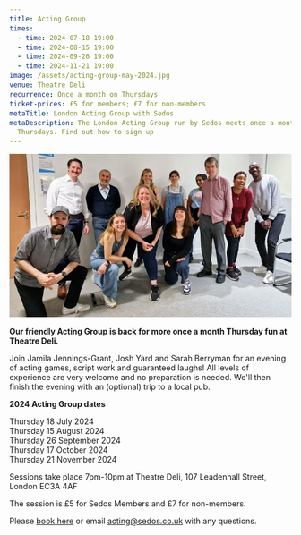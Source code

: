 ```yaml
---
title: Acting Group
times:
  - time: 2024-07-18 19:00
  - time: 2024-08-15 19:00
  - time: 2024-09-26 19:00
  - time: 2024-11-21 19:00
image: /assets/acting-group-may-2024.jpg
venue: Theatre Deli
recurrence: Once a month on Thursdays
ticket-prices: £5 for members; £7 for non-members
metaTitle: London Acting Group with Sedos
metaDescription: The London Acting Group run by Sedos meets once a month on
  Thursdays. Find out how to sign up
---
```

![](/assets/acting-group-may-2024.jpg)

**Our friendly Acting Group is back for more once a month Thursday fun at Theatre Deli.**

Join Jamila Jennings-Grant, Josh Yard and Sarah Berryman for an evening of acting games, script work and guaranteed laughs! All levels of experience are very welcome and no preparation is needed. We'll then finish the evening with an (optional) trip to a local pub.

**2024 Acting Group dates**

Thursday 18 July 2024\
Thursday 15 August 2024\
Thursday 26 September 2024\
Thursday 17 October 2024\
Thursday 21 November 2024

Sessions take place 7pm-10pm at Theatre Deli, 107 Leadenhall Street, London EC3A 4AF

The session is £5 for Sedos Members and £7 for non-members. 

Please [book here](https://sedos.ticketsolve.com/ticketbooth/shows/1173655734) or email [acting@sedos.co.uk](mailto:acting@sedos.co.uk) with any questions.